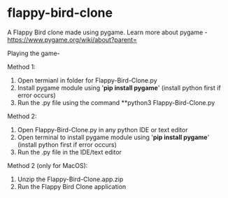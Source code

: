 # flappy-bird-clone

A Flappy Bird clone made using pygame.
Learn more about pygame - https://www.pygame.org/wiki/about?parent=

Playing the game-

Method 1:
1) Open termianl in folder for Flappy-Bird-Clone.py
2) Install pygame module using '**pip install pygame**' (install python first if error occurs)
3) Run the .py file using the command **python3 Flappy-Bird-Clone.py

Method 2:
1) Open Flappy-Bird-Clone.py in any python IDE or text editor
2) Open terminal to install pygame module using '**pip install pygame**' (install python first if error occurs)
3) Run the .py file in the IDE/text editor

Method 2 (only for MacOS):
1) Unzip the Flappy-Bird-Clone.app.zip
2) Run the Flappy Bird Clone application

 
